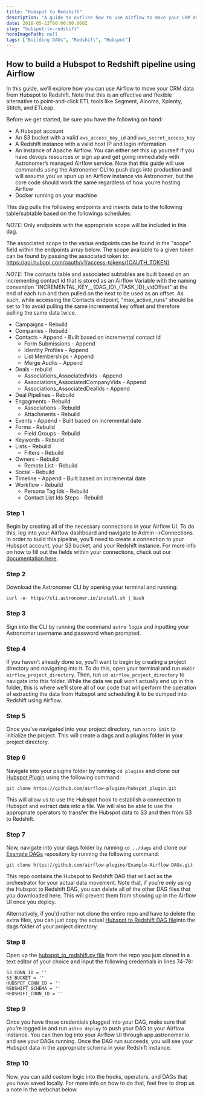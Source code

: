 ```yaml
---
title: "Hubspot to Redshift"
description: "A guide to outline how to use Airflow to move your CRM data from Hubspot to Redshift."
date: 2018-05-23T00:00:00.000Z
slug: "hubspot-to-redshift"
heroImagePath: null
tags: ["Building DAGs", "Redshift", "Hubspot"]
---
```


## How to build a Hubspot to Redshift pipeline using Airflow

In this guide, we’ll explore how you can use Airflow to move your CRM data from Hubspot to Redshift. Note that this is an effective and flexible alternative to point-and-click ETL tools like Segment, Alooma, Xplenty, Stitch, and ETLeap.

Before we get started, be sure you have the following on hand:

* A Hubspot account
* An S3 bucket with a valid `aws_access_key_id` and `aws_secret_access_key`
* A Redshift instance with a valid host IP and login information
* An instance of Apache Airflow. You can either set this up yourself if you have devops resources or sign
  up and get going immediately with Astronomer’s managed Airflow service. Note that this guide will use
  commands using the Astronomer CLI to push dags into production and will assume you’ve spun up an Airflow
  instance via Astronomer, but the core code should work the same regardless of how you’re hosting Airflow
* Docker running on your machine

This dag pulls the following endpoints and inserts data to the following table/subtable based on the followings schedules:

*NOTE:* Only endpoints with the appropriate scope will be included in this dag.

The associated scope to the varius endpoints can be found in the "scope" field within the endpoints array below. The scope available to a given token can be found by passing the associated token to: https://api.hubapi.com/oauth/v1/access-tokens/{OAUTH_TOKEN}

*NOTE:* The contacts table and associated subtables are built based on an incrementing contact id that is stored as an Airflow Variable with the
naming convention "INCREMENTAL_KEY__{DAG_ID}_{TASK_ID}_vidOffset" at the end of each run and then pulled on the next to be used as an offset. As such, while accessing the Contacts endpoint, "max_active_runs" should be set to 1 to avoid pulling the same incremental key offset and therefore pulling the same data twice.
- Campaigns - Rebuild
- Companies - Rebuild
- Contacts - Append - Built based on incremental contact id
    - Form Submissions - Append
    - Identity Profiles - Append
    - List Memberships - Append
    - Merge Audits - Append
- Deals - rebuild
    - Associations_AssociatedVids - Append
    - Associations_AssociatedCompanyVids - Append
    - Associations_AssociatedDealIds - Append
- Deal Pipelines - Rebuild
- Engagments - Rebuild
    - Associations - Rebuild
    - Attachments - Rebuild
- Events - Append - Built based on incremental date
- Forms - Rebuild
    - Field Groups - Rebuild
- Keywords - Rebuild
- Lists - Rebuild
    - Filters - Rebuild
- Owners - Rebuild
    - Remote List - Rebuild
- Social - Rebuild
- Timeline - Append - Built based on incremental date
- Workflow - Rebuild
    - Persona Tag Ids - Rebuild
    - Contact List Ids Steps - Rebuild


### Step 1

Begin by creating all of the necessary connections in your Airflow UI. To do this, log into your Airflow dashboard and navigate to Admin-->Connections. In order to build this pipeline, you’ll need to create a connection to your Hubspot account, your S3 bucket, and your Redshift instance. For more info on how to fill out the fields within your connections, check out our [documentation here](https://docs.astronomer.io/v2/apache_airflow/tutorial/connections.html).

### Step 2

Download the Astronomer CLI by opening your terminal and running:

`curl -o- https//cli.astronomer.io/install.sh | bash`

### Step 3

Sign into the CLI by running the command `astro login` and inputting your Astronomer username and password when prompted.

### Step 4

If you haven’t already done so, you’ll want to begin by creating a project directory and navigating into it. To do this, open your terminal and run `mkdir airflow_project_directory`. Then, run `cd airflow_project_directory` to navigate into this folder. While the data we pull won’t actually end up in this folder, this is where we’ll store all of our code that will perform the operation of extracting the data from Hubspot and scheduling it to be dumped into Redshift using Airflow.

### Step 5

Once you’ve navigated into your project directory, run `astro init` to initialize the project. This will create a dags and a plugins folder in your project directory.

### Step 6

Navigate into your plugins folder by running `cd plugins` and clone our [Hubspot Plugin](https://github.com/airflow-plugins/hubspot_plugin) using the following command:

`git clone https://github.com/airflow-plugins/hubspot_plugin.git`

This will allow us to use the Hubspot hook to establish a connection to Hubspot and extract data into a file. We will also be able to use the appropriate operators to transfer the Hubspot data to S3 and then from S3 to Redshift.

### Step 7

Now, navigate into your dags folder by running `cd ../dags` and clone our [Example DAGs](https://github.com/airflow-plugins/Example-Airflow-DAGs) repository by running the following command:

`git clone https://github.com/airflow-plugins/Example-Airflow-DAGs.git`

This repo contains the Hubspot to Redshift DAG that will act as the orchestrator for your actual data movement. Note that, if you’re only using the Hubspot to Redshift DAG, you can delete all of the other DAG files that you downloaded here. This will prevent them from showing up in the Airflow UI once you deploy.

Alternatively, if you'd rather not clone the entire repo and have to delete the extra files, you can just copy the actual [Hubspot to Redshift DAG file](https://github.com/airflow-plugins/Example-Airflow-DAGs/blob/master/etl/hubspot_to_redshift.py)into the dags folder of your project directory.

### Step 8

Open up the [hubspot_to_redshift.py file](https://github.com/airflow-plugins/Example-Airflow-DAGs/blob/master/etl/hubspot_to_redshift.py#L74) from the repo you just cloned in a text editor of your choice and input the following credentials in lines 74-78:
```
S3_CONN_ID = ''
S3_BUCKET = ''
HUBSPOT_CONN_ID = ''
REDSHIFT_SCHEMA = ''
REDSHIFT_CONN_ID = ''
```

### Step 9

Once you have those credentials plugged into your DAG, make sure that you’re logged in and run `astro deploy` to push your DAG to your Airflow instance. You can then log into your Airflow UI through app.astronomer.io and see your DAGs running. Once the DAG run succeeds, you will see your Hubspot data in the appropriate schema in your Redshift instance.

### Step 10

Now, you can add custom logic into the hooks, operators, and DAGs that you have saved locally. For more info on how to do that, feel free to drop us a note in the webchat below.
